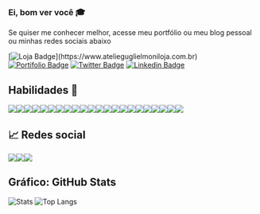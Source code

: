 ### Ei, bom ver você  :mortar_board:

Se quiser me conhecer melhor, acesse meu portfólio ou meu blog pessoal ou minhas redes sociais abaixo


[![Loja Badge](https://img.shields.io/badge/Ecommerce-Loja-111111?style="plastic"&logo="Shopify"&logoColor="grren")](https://www.atelieguglielmoniloja.com.br)
[![Portifolio Badge](https://img.shields.io/badge/Portfolio-HomePage-0000AA)](https://allansouza.weebly.com)
[![Twitter Badge](https://img.shields.io/badge/-Twitter-1ca0f1?style=flat-square&labelColor=1ca0f1&logo=twitter&logoColor=white&link=https://twitter.com/fsclaro)](https://www.instagram.com/allan.guglielmoni/)
[![Linkedin Badge](https://img.shields.io/badge/-instagram-red?style=flat-square&logo=instagram&logoColor=white&link=https://www.instagram.com/allan.guglielmoni/)](https://www.instagram.com/allan.guglielmoni/)

## Habilidades :wave:
<img src="https://img.shields.io/badge/javascript%20-%23323330.svg?&style=for-the-badge&logo=javascript&logoColor=%23F7DF1E"/><img src="https://img.shields.io/badge/html5%20-%23E34F26.svg?&style=for-the-badge&logo=html5&logoColor=white"/><img src="https://img.shields.io/badge/css3%20-%231572B6.svg?&style=for-the-badge&logo=css3&logoColor=white"/><img src="https://img.shields.io/badge/php-%23777BB4.svg?&style=for-the-badge&logo=php&logoColor=white"/><img src="https://img.shields.io/badge/markdown-%23000000.svg?&style=for-the-badge&logo=markdown&logoColor=white"/><img src="https://img.shields.io/badge/jquery%20-%230769AD.svg?&style=for-the-badge&logo=jquery&logoColor=white"/><img src="https://img.shields.io/badge/git%20-%23F05033.svg?&style=for-the-badge&logo=git&logoColor=white"/><img src="https://img.shields.io/badge/apache%20-%23D42029.svg?&style=for-the-badge&logo=apache&logoColor=white"/><img src="https://img.shields.io/badge/mysql-%2300f.svg?&style=for-the-badge&logo=mysql&logoColor=white"/><img src="https://img.shields.io/badge/Angular-DD0031.svg?&style=for-the-badge&logo=Angular&logoColor=white"/><img src="https://img.shields.io/badge/Python-3776AB.svg?&style=for-the-badge&logo=Python&logoColor=white"/><img src="https://img.shields.io/badge/MongoDB-347A248.svg?&style=for-the-badge&logo=MongoDb&logoColor=white"/><img src="https://img.shields.io/badge/Java-007396.svg?&style=for-the-badge&logo=Spring&logoColor=white"/><img src="https://img.shields.io/badge/github%20-%23121011.svg?&style=for-the-badge&logo=github&logoColor=white"/><img src="https://img.shields.io/badge/Spring-6D833F.svg?&style=for-the-badge&logo=Spring&logoColor=white"/><img src="https://img.shields.io/badge/C-A8b9CC.svg?&style=for-the-badge&logo=C&logoColor=white"/><img src="https://img.shields.io/badge/Apache Maven-C71A36.svg?&style=for-the-badge&logo=Apache-Maven&logoColor=white"/><img src="https://img.shields.io/badge/Adobe Dreamweaver-FF61F6.svg?&style=for-the-badge&logo=Adobe-Dreamweaver&logoColor=white"/><img src="https://img.shields.io/badge/typescript%20-%23007ACC.svg?&style=for-the-badge&logo=typescript&logoColor=white"/><img src="https://img.shields.io/badge/NPM-CB3837.svg?&style=for-the-badge&logo=NPM&logoColor=white"/><img src="https://img.shields.io/badge/Node.js-339933.svg?&style=for-the-badge&logo=Node.js&logoColor=white"/><img src="https://img.shields.io/badge/Flask-000.svg?&style=for-the-badge&logo=Flask&logoColor=white"/>



## :chart_with_upwards_trend: Redes social
<img src="https://img.shields.io/badge/Discord-7289DA.svg?&style=for-the-badge&logo=Discord&logoColor=white"/><img src="https://img.shields.io/badge/instagram-E4405F.svg?&style=for-the-badge&logo=instagram&logoColor=white"/><img src="https://img.shields.io/badge/Pinterest-8D031C.svg?&style=for-the-badge&logo=Pinterest&logoColor=white"/>


## Gráfico: GitHub Stats
![Stats](https://github-readme-stats.vercel.app/api?username=allanfs1&show_icons=true&include_all_commits)
![Top Langs](https://github-readme-stats.vercel.app/api/top-langs/?username=allanfs1&layout=compact)
